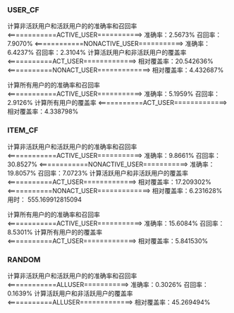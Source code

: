 ### USER_CF



计算非活跃用户和活跃用户的的准确率和召回率
<============ACTIVE_USER===========>
准确率：2.5673%
召回率：7.9070%
<============NONACTIVE_USER===========>
准确率：6.4237%
召回率：2.3104%
计算活跃用户和非活跃用户的覆盖率
<===========ACT_USER=============>
相对覆盖率：20.542636%
<===========NONACT_USER=============>
相对覆盖率：4.432687%

计算所有用户的的准确率和召回率
<============ACTIVE_USER===========>
准确率：5.1959%
召回率：2.9126%
计算所有用户的覆盖率
<===========ACT_USER=============>
相对覆盖率：4.338798%

### ITEM_CF
计算非活跃用户和活跃用户的的准确率和召回率
<============ACTIVE_USER===========>
准确率：9.8661%
召回率：30.8527%
<============NONACTIVE_USER===========>
准确率：19.8057%
召回率：7.0723%
计算活跃用户和非活跃用户的覆盖率
<===========ACT_USER=============>
相对覆盖率：17.209302%
<===========NONACT_USER=============>
相对覆盖率：6.231628%
用时： 555.169912815094

计算所有用户的的准确率和召回率
<============ACTIVE_USER===========>
准确率：15.6084%
召回率：8.5301%
计算所有用户的的覆盖率
<===========ACT_USER=============>
相对覆盖率：5.841530%


### RANDOM
计算非活跃用户和活跃用户的的准确率和召回率
<============ALLUSER===========>
准确率：0.3026%
召回率：0.1639%
计算活跃用户和非活跃用户的覆盖率
<===========ALLUSER=============>
相对覆盖率：45.269494%